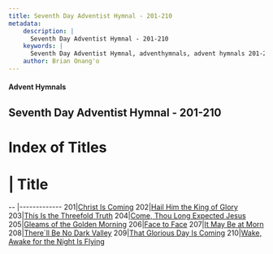 ```yaml
---
title: Seventh Day Adventist Hymnal - 201-210
metadata:
    description: |
      Seventh Day Adventist Hymnal - 201-210
    keywords: |
      Seventh Day Adventist Hymnal, adventhymnals, advent hymnals 201-210
    author: Brian Onang'o
---
```


#### Advent Hymnals
## Seventh Day Adventist Hymnal - 201-210

# Index of Titles
# | Title                        
-- |-------------
201|[Christ Is Coming](/seventh-day-adventist-hymnal/201-300/201-210/Christ-Is-Coming)
202|[Hail Him the King of Glory](/seventh-day-adventist-hymnal/201-300/201-210/Hail-Him-the-King-of-Glory)
203|[This Is the Threefold Truth](/seventh-day-adventist-hymnal/201-300/201-210/This-Is-the-Threefold-Truth)
204|[Come, Thou Long Expected Jesus](/seventh-day-adventist-hymnal/201-300/201-210/Come,-Thou-Long-Expected-Jesus)
205|[Gleams of the Golden Morning](/seventh-day-adventist-hymnal/201-300/201-210/Gleams-of-the-Golden-Morning)
206|[Face to Face](/seventh-day-adventist-hymnal/201-300/201-210/Face-to-Face)
207|[It May Be at Morn](/seventh-day-adventist-hymnal/201-300/201-210/It-May-Be-at-Morn)
208|[There\`ll Be No Dark Valley](/seventh-day-adventist-hymnal/201-300/201-210/There`ll-Be-No-Dark-Valley)
209|[That Glorious Day Is Coming](/seventh-day-adventist-hymnal/201-300/201-210/That-Glorious-Day-Is-Coming)
210|[Wake, Awake for the Night Is Flying](/seventh-day-adventist-hymnal/201-300/201-210/Wake,-Awake-for-the-Night-Is-Flying)